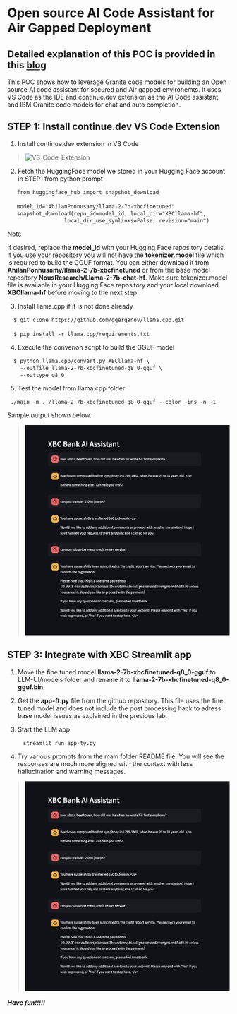 # Open source AI Code Assistant for Air Gapped Deployment

## Detailed explanation of this POC is provided in this [blog](https://medium.com/@ahilanp/part-iii-fine-tuning-beyond-the-buzz-highlighting-the-impact-of-ai-in-modernizing-application-74fb748d894b) ##

This POC shows how to leverage Granite code models for building an Open source AI code assistant for secured and Air gapped environemts. It uses VS Code as the IDE and continue.dev extension as the AI Code assistant and IBM Granite code models for chat and auto completion. 

## STEP 1: Install continue.dev VS Code Extension

1. Install continue.dev extension in VS Code 
>![VS_Code_Extension](../images/Extension.png)  
   

2. Fetch the HuggingFace model we stored in your Hugging Face account in STEP1 from python prompt

```
   from huggingface_hub import snapshot_download
   
   model_id="AhilanPonnusamy/llama-2-7b-xbcfinetuned"
   snapshot_download(repo_id=model_id, local_dir="XBCllama-hf",
                  local_dir_use_symlinks=False, revision="main")
```

 >[!NOTE]
 >If desired, replace the **model_id** with your Hugging Face repository details. If you use your repository you will not have the **tokenizer.model** file which is required to build the GGUF format. You can either download it from **AhilanPonnusamy/llama-2-7b-xbcfinetuned** or from the 
 >base model repository **NousResearch/Llama-2-7b-chat-hf**. Make sure tokenizer.model file is available in your Hugging Face repository and your local download **XBCllama-hf** before moving to the next step.

3. Install llama.cpp if it is not done already

```
  $ git clone https://github.com/ggerganov/llama.cpp.git

  $ pip install -r llama.cpp/requirements.txt
```

4. Execute the converion script to build the GGUF model

```
  $ python llama.cpp/convert.py XBCllama-hf \
    --outfile llama-2-7b-xbcfinetuned-q8_0-gguf \
    --outtype q8_0
```

5. Test the model from llama.cpp folder

```
 ./main -m ../llama-2-7b-xbcfinetuned-q8_0-gguf --color -ins -n -1
```
Sample output shown below..

>![App UI](../images/Finetuned-output.png)


## STEP 3: Integrate with XBC Streamlit app

1. Move the fine tuned model **llama-2-7b-xbcfinetuned-q8_0-gguf** to LLM-UI/models folder and rename it to **llama-2-7b-xbcfinetuned-q8_0-gguf.bin**.

2. Get the **app-ft.py** file from the github repository. This file uses the fine tuned model and does not include the post processing hack to adress base model issues as explained in the previous lab.

3. Start the LLM app

```
     streamlit run app-ty.py
```

4. Try various prompts from the main folder README file. You will see the responses are much more aligned with the context with less hallucination and warning messages.
>![App UI](../images/Finetuned-output.png)  
   
***Have fun!!!!!***


